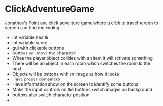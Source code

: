 # ClickAdventureGame
Jonathan's Point and click adventure game where u click to travel screen to screen and find the ending
* int variable health
* int variable score
* gui with clickable buttons
* buttons will move the character
* When the player object collides with an item it will activate something
* There will be an object in each room which switches the room to the next
* Objects will be buttons with an image as how it looks
* Have proper containers
* Have information show on the screen to identify some buttons
* Make the input controls on the buttons switch images on background
* buttons also switch character position
* 



